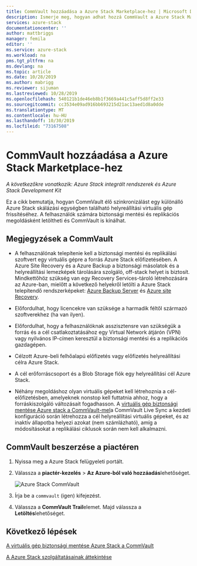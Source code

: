 ```yaml
---
title: CommVault hozzáadása a Azure Stack Marketplace-hez | Microsoft Docs
description: Ismerje meg, hogyan adhat hozzá CommVault a Azure Stack Marketplace-hez.
services: azure-stack
documentationcenter: ''
author: mattbriggs
manager: femila
editor: ''
ms.service: azure-stack
ms.workload: na
pms.tgt_pltfrm: na
ms.devlang: na
ms.topic: article
ms.date: 10/28/2019
ms.author: mabrigg
ms.reviewer: sijuman
ms.lastreviewed: 10/28/2019
ms.openlocfilehash: 540121b1de46eb8b1f3669a441c5aff5d8ff2e33
ms.sourcegitcommit: cc3534e09ad916bb693215d21ac13aed1d8a0dde
ms.translationtype: MT
ms.contentlocale: hu-HU
ms.lasthandoff: 10/30/2019
ms.locfileid: "73167508"
---
```

# <a name="add-commvault-to-the-azure-stack-marketplace"></a>CommVault hozzáadása a Azure Stack Marketplace-hez

*A következőkre vonatkozik: Azure Stack integrált rendszerek és Azure Stack Development Kit*

Ez a cikk bemutatja, hogyan CommVault élő szinkronizálást egy különálló Azure Stack skálázási egységben található helyreállítási virtuális gép frissítéséhez. A felhasználók számára biztonsági mentési és replikációs megoldásként letöltheti és CommVault is kínálhat. 

## <a name="notes-for-commvault"></a>Megjegyzések a CommVault

- A felhasználónak telepítenie kell a biztonsági mentési és replikálási szoftvert egy virtuális gépre a forrás Azure Stack előfizetésében. A Azure Site Recovery és a Azure Backup a biztonsági másolatok és a helyreállítási lemezképek tárolására szolgáló, off-stack helyet is biztosít. Mindkettőhöz szükség van egy Recovery Services-tároló létrehozására az Azure-ban, mielőtt a következő helyekről letölti a Azure Stack telepítendő rendszerképeket: [Azure Backup Server](https://go.microsoft.com/fwLink/?LinkId=626082&clcid=0x0409) és [Azure site Recovery](https://aka.ms/unifiedinstaller_eus).  
    
- Előfordulhat, hogy licencekre van szüksége a harmadik féltől származó szoftverekhez (ha van ilyen).
- Előfordulhat, hogy a felhasználóknak asszisztensre van szükségük a forrás és a cél csatlakoztatásához egy Virtual Network átjárón (VPN) vagy nyilvános IP-címen keresztül a biztonsági mentési és a replikációs gazdagépen.
- Célzott Azure-beli felhőalapú előfizetés vagy előfizetés helyreállítási célra Azure Stack.
- A cél erőforráscsoport és a Blob Storage fiók egy helyreállítási cél Azure Stack.
- Néhány megoldáshoz olyan virtuális gépeket kell létrehoznia a cél-előfizetésben, amelyeknek nonstop kell futtatnia ahhoz, hogy a forráskiszolgáló változásait fogadhasson. A [virtuális gép biztonsági mentése Azure stack a CommVault-mel](../user/azure-stack-network-howto-backup-commvault.md)a CommVault Live Sync a kezdeti konfiguráció során létrehozza a cél helyreállítási virtuális gépeket, és az inaktív állapotba helyezi azokat (nem számlázható), amíg a módosításokat a replikálási ciklusok során nem kell alkalmazni.


## <a name="get-commvault-for-your-marketplace"></a>CommVault beszerzése a piactéren

1. Nyissa meg a Azure Stack felügyeleti portált.
2. Válassza a **piactér-kezelés** > **Az Azure-ból való hozzáadás**lehetőséget.

    ![Azure Stack CommVault](./media/azure-stack-network-offer-backup-commvault/get-commvault-for-marketplace.png)

3. Írja be a `commvault` (igen) kifejezést.
4. Válassza a **CommVault Trail**elemet. Majd válassza a **Letöltés**lehetőséget.


## <a name="next-steps"></a>Következő lépések

[A virtuális gép biztonsági mentése Azure Stack a CommVault](../user/azure-stack-network-howto-backup-commvault.md)

[A Azure Stack szolgáltatásainak áttekintése](service-plan-offer-subscription-overview.md)
